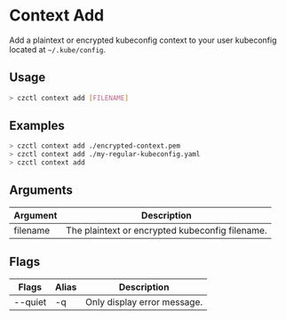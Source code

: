 # Context Add

Add a plaintext or encrypted kubeconfig context to your user kubeconfig located at `~/.kube/config`.

## Usage

```bash
> czctl context add [FILENAME]
```

## Examples

```bash
> czctl context add ./encrypted-context.pem
> czctl context add ./my-regular-kubeconfig.yaml
> czctl context add
```

## Arguments

| Argument      | Description
| -------       | -----------
| filename      | The plaintext or encrypted kubeconfig filename.

## Flags

| Flags          | Alias | Description
| -------------- | ----- | -----------
| --quiet        | -q    | Only display error message.
